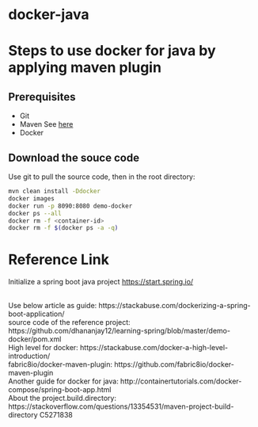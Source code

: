 # docker-java

# Steps to use docker for java by applying maven plugin

## Prerequisites
* Git
* Maven
    See [here](https://github.com/HuangMarco/knowledge-hub/blob/dev/linux-operation/linux_installation_softwares_components.md)
* Docker

## Download the souce code
Use git to pull the source code, then in the root directory:
```sh
mvn clean install -Ddocker 
docker images
docker run -p 8090:8080 demo-docker 
docker ps --all
docker rm -f <container-id>
docker rm -f $(docker ps -a -q)
```

# Reference Link
Initialize a spring boot java project
https://start.spring.io/

<br>
Use below article as guide:
https://stackabuse.com/dockerizing-a-spring-boot-application/
<br>
source code of the reference project: https://github.com/dhananjay12/learning-spring/blob/master/demo-docker/pom.xml

<br>
High level for docker:
https://stackabuse.com/docker-a-high-level-introduction/


<br>
fabric8io/docker-maven-plugin:
https://github.com/fabric8io/docker-maven-plugin

<br>
Another guide for docker for java:
http://containertutorials.com/docker-compose/spring-boot-app.html


<br>
About the project.build.directory:
https://stackoverflow.com/questions/13354531/maven-project-build-directory
C5271838